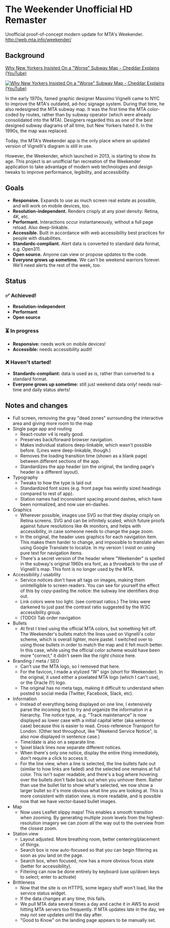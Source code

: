 # The Weekender Unofficial HD Remaster

Unofficial proof-of-concept modern update for MTA's Weekender. http://web.mta.info/weekender/

## Background

[Why New Yorkers Insisted On a "Worse" Subway Map - Cheddar Explains (YouTube)](https://www.youtube.com/watch?v=OdDsV19DBCU)

[![Why New Yorkers Insisted On a "Worse" Subway Map - Cheddar Explains (YouTube)](https://img.youtube.com/vi/OdDsV19DBCU/0.jpg)](https://www.youtube.com/watch?v=OdDsV19DBCU)

In the early 1970s, famed graphic designer Massimo Vignelli came to NYC to improve the MTA's outdated, ad-hoc signage system. During that time, he also redesigned the MTA subway map. It was the first time the MTA color-coded by routes, rather than by subway operator (which were already consolidated into the MTA). Designers regarded this as one of the best designed subway diagrams of all time, but New Yorkers hated it. In the 1990s, the map was replaced.

Today, the MTA's Weekender app is the only place where an updated version of Vignelli's diagram is still in use.

However, the Weekender, which launched in 2013, is starting to show its age. This project is an unofficial fan recreation of the Weekender application to take advantage of modern web technologies and design tweaks to improve performance, legibility, and accessibility.

## Goals

- **Responsive.** Expands to use as much screen real estate as possible, and will work on mobile devices, too.
- **Resolution-independent.** Renders crisply at any pixel density: Retina, 4K, etc.
- **Performant.** Interactions occur instantaneously, without a full page reload. Also deep-linkable.
- **Accessible.** Built in accordance with web accessibility best practices for people with disabilities.
- **Standards-compliant.** Alert data is converted to standard data format, e.g. Open311.
- **Open source.** Anyone can view or propose updates to the code.
- **Everyone grows up sometime.** We can't be weekend warriors forever. We'll need alerts the rest of the week, too.

## Status

### ✅ Achieved!
- **Resolution-independent**
- **Performant**
- **Open source**

### ⏳ In progress
- **Responsive:** needs work on mobile devices!
- **Accessible:** needs accessibility audit!

### ❌ Haven't started!

- **Standards-compliant:** data is used as is, rather than converted to a standard format.
- **Everyone grows up sometime:** still just weekend data only! needs real-time and daily status alerts!

## Notes and changes

- Full screen, removing the gray "dead zones" surrounding the interactive area and giving more room to the map
- Single page app and routing
  - React-router v4 is really good.
  - Preserves back/forward browser navigation.
  - Makes individual stations deep-linkable, which wasn't possible before. (Lines were deep-linkable, though.)
  - Removes the loading transition time (shown as a blank page) between different sections of the app.
  - Standardizes the app header (on the original, the landing page's header is a different layout).
- Typography
   - Tweaks to how the type is laid out
   - Standardized font sizes (e.g. front page has weirdly sized headings compared to rest of app).
   - Station names had inconsistent spacing around dashes, which have been normalized, and now use en-dashes.
- Graphics
   - Wherever possible, images use SVG so that they display crisply on Retina screens. SVG and can be infinitely scaled, which future proofs against future resolutions like 4k monitors, and helps with accessibility, in case someone needs to change the page zoom.
   - In the original, the header uses graphics for each navigation item. This makes them harder to change, and impossible to translate when using Google Translate to localize. In my version I insist on using pure text for navigation items.
   - There's a secret version of the header where "Weekender" is spelled in the subway's original 1960s era font, as a throwback to the use of Vignelli's map. This font is no longer used by the MTA.
- Accessibility / usability
  - Service notices don't have alt tags on images, making them unintelligible to screen readers. You can see for yourself the effect of this by copy-pasting the notice: the subway line identifiers drop out.
  - Link colors were too light. (see contrast ratios.) The links were darkened to just past the contrast ratio suggested by the W3C accessibility group.
  - (TODO) Tab order navigation
- Bullets
  - At first I tried using the official MTA colors, but something felt off. The Weekender's bullets match the lines used on Vignelli's color scheme, which is overall lighter, more pastel. I switched over to using those bullets in order to match the map and it felt much better. In this case, while using the official color scheme would have been more "correct," it didn't seem like the right choice here.
- Branding / meta / SEO
  - Can't use the MTA logo, so I removed that here.
  - For the favicon, I made a stylized "W" sign (short for Weekender). In the original, it used either a pixelated MTA logo (which I can't use), or the Oracle (!!) logo.
  - The original has no meta tags, making it difficult to understand when posted to social media (Twitter, Facebook, Slack, etc). 
- Information
  - Instead of everything being displayed on one line, I extensively parse the incoming text to try and organize the information in a hierarchy. The notice type, .e.g. "Track maintenance" is now displayed as lower case with a initial capital letter (aka sentence case) because this is easier to read. Cross-reference Transport for London. (Other text throughout, like "Weekend Service Notice", is also now displayed in sentence case.)
   - Time/date is also on a separate line.
   - 1pixel black lines now separate different notices.
   - When there's only one notice, display the entire thing immediately, don't require a click to access it.
   - For the line view, when a line is selected, the line bullets fade out (similar to how links are faded) and the selected one remains at full color. This isn't super readable, and there's a bug where hovering over the bullets don't fade back out when you unhover them. Rather than use the bullet list to show what's selected, we now show a larger bullet so it's more obvious what line you are looking at. This is more consistent with station view, is more readable, and is possible now that we have vector-based bullet images.
- Map
  - Now uses Leaflet slippy maps! This enables a smooth transition when zooming. By generating multiple zoom levels from the highest-resolution imagery we can zoom all the way out to the overview from the closest zoom.
- Station view
  - Layout adjusted. More breathing room, better centering/placement of things.
  - Search box is now auto-focused so that you can begin filtering as soon as you land on the page.
  - Search box, when focused, now has a more obvious focus state (better for accessibility).
  - Filtering can now be done entirely by keyboard (use up/down keys to select; enter to activate)
- Brittleness
  - Now that the site is on HTTPS, some legacy stuff won't load, like the service status widget.
  - If the data changes at any time, this fails.
  - We pull MTA data several times a day and cache it in AWS to avoid hitting MTA servers too frequently. If MTA updates late in the day, we may not see updates until the day after.
  - "Good to Know" on the landing page appears to be manually set.
         
